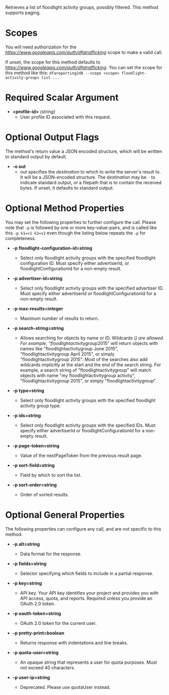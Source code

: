 Retrieves a list of floodlight activity groups, possibly filtered. This method supports paging.
# Scopes

You will need authorization for the *https://www.googleapis.com/auth/dfatrafficking* scope to make a valid call.

If unset, the scope for this method defaults to *https://www.googleapis.com/auth/dfatrafficking*.
You can set the scope for this method like this: `dfareporting2d8 --scope <scope> floodlight-activity-groups list ...`
# Required Scalar Argument
* **&lt;profile-id&gt;** *(string)*
    - User profile ID associated with this request.

# Optional Output Flags

The method's return value a JSON encoded structure, which will be written to standard output by default.

* **-o out**
    - *out* specifies the *destination* to which to write the server's result to.
      It will be a JSON-encoded structure.
      The *destination* may be `-` to indicate standard output, or a filepath that is to contain the received bytes.
      If unset, it defaults to standard output.
# Optional Method Properties

You may set the following properties to further configure the call. Please note that `-p` is followed by one 
or more key-value-pairs, and is called like this `-p k1=v1 k2=v2` even though the listing below repeats the
`-p` for completeness.

* **-p floodlight-configuration-id=string**
    - Select only floodlight activity groups with the specified floodlight configuration ID. Must specify either advertiserId, or floodlightConfigurationId for a non-empty result.

* **-p advertiser-id=string**
    - Select only floodlight activity groups with the specified advertiser ID. Must specify either advertiserId or floodlightConfigurationId for a non-empty result.

* **-p max-results=integer**
    - Maximum number of results to return.

* **-p search-string=string**
    - Allows searching for objects by name or ID. Wildcards (*) are allowed. For example, &#34;floodlightactivitygroup*2015&#34; will return objects with names like &#34;floodlightactivitygroup June 2015&#34;, &#34;floodlightactivitygroup April 2015&#34;, or simply &#34;floodlightactivitygroup 2015&#34;. Most of the searches also add wildcards implicitly at the start and the end of the search string. For example, a search string of &#34;floodlightactivitygroup&#34; will match objects with name &#34;my floodlightactivitygroup activity&#34;, &#34;floodlightactivitygroup 2015&#34;, or simply &#34;floodlightactivitygroup&#34;.

* **-p type=string**
    - Select only floodlight activity groups with the specified floodlight activity group type.

* **-p ids=string**
    - Select only floodlight activity groups with the specified IDs. Must specify either advertiserId or floodlightConfigurationId for a non-empty result.

* **-p page-token=string**
    - Value of the nextPageToken from the previous result page.

* **-p sort-field=string**
    - Field by which to sort the list.

* **-p sort-order=string**
    - Order of sorted results.

# Optional General Properties

The following properties can configure any call, and are not specific to this method.

* **-p alt=string**
    - Data format for the response.

* **-p fields=string**
    - Selector specifying which fields to include in a partial response.

* **-p key=string**
    - API key. Your API key identifies your project and provides you with API access, quota, and reports. Required unless you provide an OAuth 2.0 token.

* **-p oauth-token=string**
    - OAuth 2.0 token for the current user.

* **-p pretty-print=boolean**
    - Returns response with indentations and line breaks.

* **-p quota-user=string**
    - An opaque string that represents a user for quota purposes. Must not exceed 40 characters.

* **-p user-ip=string**
    - Deprecated. Please use quotaUser instead.
